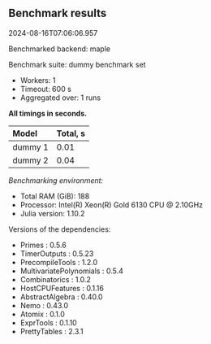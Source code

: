 ## Benchmark results

2024-08-16T07:06:06.957

Benchmarked backend: maple

Benchmark suite: dummy benchmark set

- Workers: 1
- Timeout: 600 s
- Aggregated over: 1 runs

**All timings in seconds.**

|Model|Total, s|
|:----|---|
|dummy 1|0.01|
|dummy 2|0.04|

*Benchmarking environment:*

* Total RAM (GiB): 188
* Processor: Intel(R) Xeon(R) Gold 6130 CPU @ 2.10GHz
* Julia version: 1.10.2

Versions of the dependencies:

* Primes : 0.5.6
* TimerOutputs : 0.5.23
* PrecompileTools : 1.2.0
* MultivariatePolynomials : 0.5.4
* Combinatorics : 1.0.2
* HostCPUFeatures : 0.1.16
* AbstractAlgebra : 0.40.0
* Nemo : 0.43.0
* Atomix : 0.1.0
* ExprTools : 0.1.10
* PrettyTables : 2.3.1
